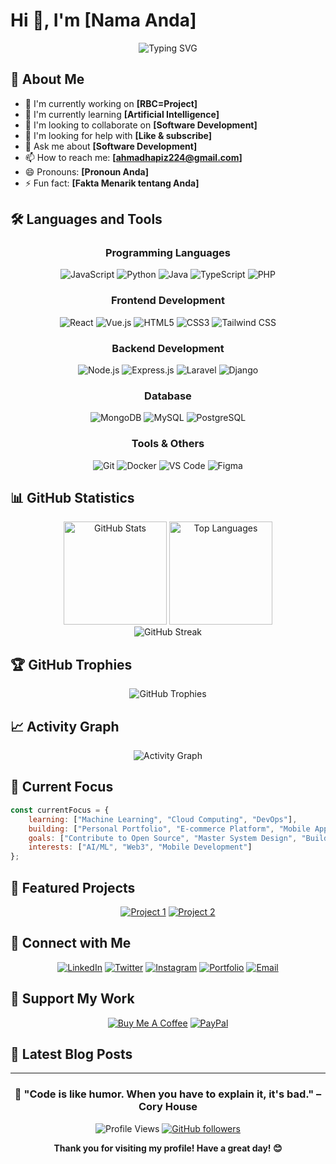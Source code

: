 # Hi 👋, I'm [Nama Anda]

<div align="center">
  <img src="https://readme-typing-svg.herokuapp.com?font=Fira+Code&size=22&duration=3000&pause=1000&color=2196F3&center=true&vCenter=true&width=440&lines=Full+Stack+Developer;Software+Engineer;Open+Source+Enthusiast;Always+Learning+New+Things" alt="Typing SVG" />
</div>

## 🚀 About Me

- 🔭 I'm currently working on **[RBC=Project]**
- 🌱 I'm currently learning **[Artificial Intelligence]**
- 👯 I'm looking to collaborate on **[Software Development]**
- 🤔 I'm looking for help with **[Like & subscribe]**
- 💬 Ask me about **[Software Development]**
- 📫 How to reach me: **[ahmadhapiz224@gmail.com]**
- 😄 Pronouns: **[Pronoun Anda]**
- ⚡ Fun fact: **[Fakta Menarik tentang Anda]**

## 🛠️ Languages and Tools

<div align="center">
  
### Programming Languages
![JavaScript](https://img.shields.io/badge/-JavaScript-F7DF1E?style=flat-square&logo=javascript&logoColor=black)
![Python](https://img.shields.io/badge/-Python-3776AB?style=flat-square&logo=python&logoColor=white)
![Java](https://img.shields.io/badge/-Java-007396?style=flat-square&logo=java&logoColor=white)
![TypeScript](https://img.shields.io/badge/-TypeScript-3178C6?style=flat-square&logo=typescript&logoColor=white)
![PHP](https://img.shields.io/badge/-PHP-777BB4?style=flat-square&logo=php&logoColor=white)

### Frontend Development
![React](https://img.shields.io/badge/-React-61DAFB?style=flat-square&logo=react&logoColor=black)
![Vue.js](https://img.shields.io/badge/-Vue.js-4FC08D?style=flat-square&logo=vue.js&logoColor=white)
![HTML5](https://img.shields.io/badge/-HTML5-E34F26?style=flat-square&logo=html5&logoColor=white)
![CSS3](https://img.shields.io/badge/-CSS3-1572B6?style=flat-square&logo=css3&logoColor=white)
![Tailwind CSS](https://img.shields.io/badge/-Tailwind%20CSS-38B2AC?style=flat-square&logo=tailwind-css&logoColor=white)

### Backend Development
![Node.js](https://img.shields.io/badge/-Node.js-339933?style=flat-square&logo=node.js&logoColor=white)
![Express.js](https://img.shields.io/badge/-Express.js-000000?style=flat-square&logo=express&logoColor=white)
![Laravel](https://img.shields.io/badge/-Laravel-FF2D20?style=flat-square&logo=laravel&logoColor=white)
![Django](https://img.shields.io/badge/-Django-092E20?style=flat-square&logo=django&logoColor=white)

### Database
![MongoDB](https://img.shields.io/badge/-MongoDB-47A248?style=flat-square&logo=mongodb&logoColor=white)
![MySQL](https://img.shields.io/badge/-MySQL-4479A1?style=flat-square&logo=mysql&logoColor=white)
![PostgreSQL](https://img.shields.io/badge/-PostgreSQL-336791?style=flat-square&logo=postgresql&logoColor=white)

### Tools & Others
![Git](https://img.shields.io/badge/-Git-F05032?style=flat-square&logo=git&logoColor=white)
![Docker](https://img.shields.io/badge/-Docker-2496ED?style=flat-square&logo=docker&logoColor=white)
![VS Code](https://img.shields.io/badge/-VS%20Code-007ACC?style=flat-square&logo=visual-studio-code&logoColor=white)
![Figma](https://img.shields.io/badge/-Figma-F24E1E?style=flat-square&logo=figma&logoColor=white)

</div>

## 📊 GitHub Statistics

<div align="center">
  <img src="https://github-readme-stats.vercel.app/api?username=hafizalkariem&show_icons=true&theme=radical&hide_border=true&count_private=true" alt="GitHub Stats" height="165"/>
  <img src="https://github-readme-stats.vercel.app/api/top-langs/?username=hafizalkariem&layout=compact&theme=radical&hide_border=true" alt="Top Languages" height="165"/>
</div>

<div align="center">
  <img src="https://github-readme-streak-stats.herokuapp.com/?user=hafizalkariem&theme=radical&hide_border=true" alt="GitHub Streak" />
</div>

## 🏆 GitHub Trophies

<div align="center">
  <img src="https://github-profile-trophy.vercel.app/?username=hafizalkariem&theme=radical&no-frame=true&no-bg=false&margin-w=4" alt="GitHub Trophies"/>
</div>

## 📈 Activity Graph

<div align="center">
  <img src="https://github-readme-activity-graph.vercel.app/graph?username=hafizalkariem&theme=react-dark&hide_border=true&area=true" alt="Activity Graph"/>
</div>

## 🎯 Current Focus

```javascript
const currentFocus = {
    learning: ["Machine Learning", "Cloud Computing", "DevOps"],
    building: ["Personal Portfolio", "E-commerce Platform", "Mobile App"],
    goals: ["Contribute to Open Source", "Master System Design", "Build SaaS Product"],
    interests: ["AI/ML", "Web3", "Mobile Development"]
};
```

## 🌟 Featured Projects

<div align="center">
  
[![Project 1](https://github-readme-stats.vercel.app/api/pin/?username=hafizalkariem&repo=RBC-Project&theme=radical&hide_border=true)](https://github.com/[USERNAME]/[REPO_NAME])
[![Project 2](https://github-readme-stats.vercel.app/api/pin/?username=hafizalkariem&repo=RBC-Project&theme=radical&hide_border=true)](https://github.com/[USERNAME]/[REPO_NAME])

</div>

## 🤝 Connect with Me

<div align="center">
  
[![LinkedIn](https://img.shields.io/badge/-LinkedIn-0077B5?style=for-the-badge&logo=linkedin&logoColor=white)](https://linkedin.com/in/[PROFILE])
[![Twitter](https://img.shields.io/badge/-Twitter-1DA1F2?style=for-the-badge&logo=twitter&logoColor=white)](https://twitter.com/[USERNAME])
[![Instagram](https://img.shields.io/badge/-Instagram-E4405F?style=for-the-badge&logo=instagram&logoColor=white)](https://instagram.com/[USERNAME])
[![Portfolio](https://img.shields.io/badge/-Portfolio-000000?style=for-the-badge&logo=vercel&logoColor=white)](https://[YOUR_WEBSITE])
[![Email](https://img.shields.io/badge/-Email-D14836?style=for-the-badge&logo=gmail&logoColor=white)](mailto:[YOUR_EMAIL])

</div>

## 💝 Support My Work

<div align="center">
  
[![Buy Me A Coffee](https://img.shields.io/badge/-Buy%20Me%20A%20Coffee-FFDD00?style=for-the-badge&logo=buy-me-a-coffee&logoColor=black)](https://buymeacoffee.com/[USERNAME])
[![PayPal](https://img.shields.io/badge/-PayPal-00457C?style=for-the-badge&logo=paypal&logoColor=white)](https://paypal.me/[USERNAME])

</div>

## 📝 Latest Blog Posts

<!-- BLOG-POST-LIST:START -->
<!-- BLOG-POST-LIST:END -->

---

<div align="center">
  
### 🌟 "Code is like humor. When you have to explain it, it's bad." – Cory House

![Profile Views](https://komarev.com/ghpvc/?username=[USERNAME]&color=brightgreen&style=flat-square&label=Profile+Views)
[![GitHub followers](https://img.shields.io/github/followers/[USERNAME]?style=social)](https://github.com/[USERNAME])

**Thank you for visiting my profile! Have a great day! 😊**

</div>
